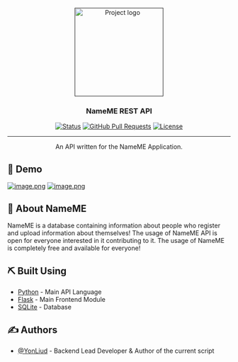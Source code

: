 <p align="center">
  <a href="" rel="noopener">
 <img width=200px height=200px src="https://static.thenounproject.com/png/727275-200.png" alt="Project logo"></a>
</p>

<h3 align="center">NameME REST API</h3>

<div align="center">

[![Status](https://img.shields.io/badge/status-active-success.svg)]()
[![GitHub Pull Requests](https://img.shields.io/github/issues-pr/kylelobo/The-Documentation-Compendium.svg)](https://github.com/YonLiud/nameme-API/pulls)
[![License](https://img.shields.io/badge/license-MIT-blue.svg)](/LICENSE)

</div>

---

<p align="center"> An API written for the NameME Application.
    <br> 
</p>

## 🎥 Demo

[![image.png](https://i.postimg.cc/NMwCVf76/image.png)](https://postimg.cc/DWBc4hN0)
[![image.png](https://i.postimg.cc/28PQT9xv/image.png)](https://postimg.cc/fJfSRKpT)

## 🧐 About NameME

NameME is a database containing information about people who register and upload information about themselves!
The usage of NameME API is open for everyone interested in it contributing to it. The usage of NameME is completely free and available for everyone!

## ⛏️ Built Using

- [Python](https://www.python.org/) - Main API Language
- [Flask](https://flask.palletsprojects.com/en/1.1.x/) - Main Frontend Module
- [SQLite](https://www.sqlite.org/index.html) - Database

## ✍️ Authors

- [@YonLiud](https://github.com/YonLiud) - Backend Lead Developer & Author of the current script
